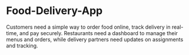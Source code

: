 # Food-Delivery-App
Customers need a simple way to order food online, track delivery in real-time, and pay securely. Restaurants need a dashboard to manage their menus and orders, while delivery partners need updates on assignments and tracking.
